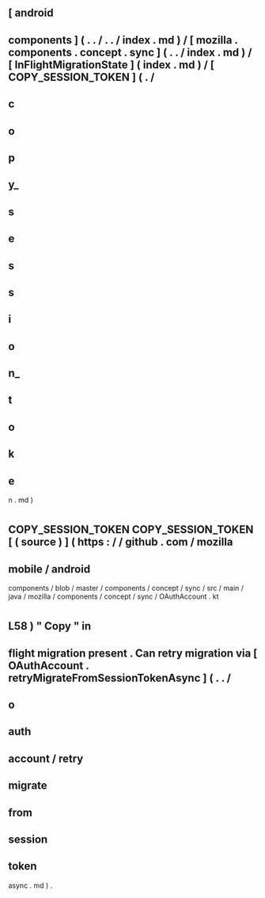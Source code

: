 [
android
-
components
]
(
.
.
/
.
.
/
index
.
md
)
/
[
mozilla
.
components
.
concept
.
sync
]
(
.
.
/
index
.
md
)
/
[
InFlightMigrationState
]
(
index
.
md
)
/
[
COPY_SESSION_TOKEN
]
(
.
/
-
c
-
o
-
p
-
y_
-
s
-
e
-
s
-
s
-
i
-
o
-
n_
-
t
-
o
-
k
-
e
-
n
.
md
)
#
COPY_SESSION_TOKEN
COPY_SESSION_TOKEN
[
(
source
)
]
(
https
:
/
/
github
.
com
/
mozilla
-
mobile
/
android
-
components
/
blob
/
master
/
components
/
concept
/
sync
/
src
/
main
/
java
/
mozilla
/
components
/
concept
/
sync
/
OAuthAccount
.
kt
#
L58
)
"
Copy
"
in
-
flight
migration
present
.
Can
retry
migration
via
[
OAuthAccount
.
retryMigrateFromSessionTokenAsync
]
(
.
.
/
-
o
-
auth
-
account
/
retry
-
migrate
-
from
-
session
-
token
-
async
.
md
)
.
